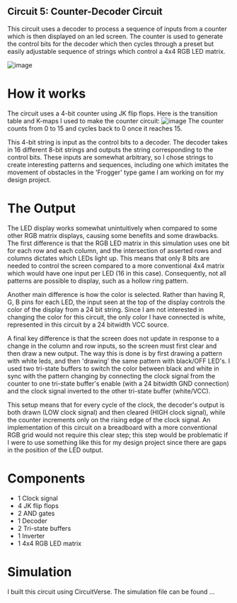 ## Circuit 5: Counter-Decoder Circuit
This circuit uses a decoder to process a sequence of inputs from a counter which is then displayed on an led screen. The counter is used to generate the control bits for the decoder which then cycles through a preset but easily adjustable sequence of strings which control a 4x4 RGB LED matrix.

![image](https://github.com/user-attachments/assets/92db61f0-c519-4216-92e0-8736a30787ad)

# How it works
The circuit uses a 4-bit counter using JK flip flops. Here is the transition table and K-maps I used to make the counter circuit:
![image](https://github.com/user-attachments/assets/e80fef11-89a8-426a-b838-010fffd85f3d)
The counter counts from 0 to 15 and cycles back to 0 once it reaches 15. 

This 4-bit string is input as the control bits to a decoder. The decoder takes in 16 different 8-bit strings and outputs the string corresponding to the control bits. These inputs are somewhat arbitrary, so I chose strings to create interesting patterns and sequences, including one which imitates the movement of obstacles in the 'Frogger' type game I am working on for my design project.

# The Output
The LED display works somewhat unintuitively when compared to some other RGB matrix displays, causing some benefits and some drawbacks. The first difference is that the RGB LED matrix in this simulation uses one bit for each row and each column, and the intersection of asserted rows and columns dictates which LEDs light up. This means that only 8 bits are needed to control the screen compared to a more conventional 4x4 matrix which would have one input per LED (16 in this case). Consequently, not all patterns are possible to display, such as a hollow ring pattern. 

Another main difference is how the color is selected. Rather than having R, G, B pins for each LED, the input seen at the top of the display controls the color of the display from a 24 bit string. Since I am not interested in changing the color for this circuit, the only color I have connected is white, represented in this circuit by a 24 bitwidth VCC source. 

A final key difference is that the screen does not update in response to a change in the column and row inputs, so the screen must first clear and then draw a new output. The way this is done is by first drawing a pattern with white leds, and then 'drawing' the same pattern with black/OFF LED's. I used two tri-state buffers to switch the color between black and white in sync with the pattern changing by connecting the clock signal from the counter to one tri-state buffer's enable (with a 24 bitwidth GND connection) and the clock signal inverted to the other tri-state buffer (white/VCC).

This setup means that for every cycle of the clock, the decoder's output is both drawn (LOW clock signal) and then cleared (HIGH clock signal), while the counter increments only on the rising edge of the clock signal. An implementation of this circuit on a breadboard with a more conventional RGB grid would not require this clear step; this step would be problematic if I were to use something like this for my design project since there are gaps in the position of the LED output.

# Components
- 1 Clock signal 
- 4 JK flip flops
- 2 AND gates
- 1 Decoder
- 2 Tri-state buffers
- 1 Inverter
- 1 4x4 RGB LED matrix

# Simulation
I built this circuit using CircuitVerse. The simulation file can be found ...
